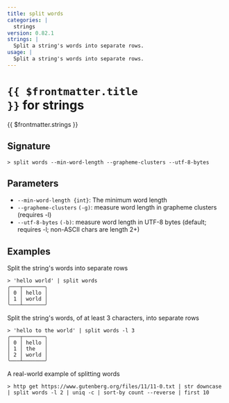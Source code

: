 ```yaml
---
title: split words
categories: |
  strings
version: 0.82.1
strings: |
  Split a string's words into separate rows.
usage: |
  Split a string's words into separate rows.
---
```


# <code>{{ $frontmatter.title }}</code> for strings

<div class='command-title'>{{ $frontmatter.strings }}</div>

## Signature

```> split words --min-word-length --grapheme-clusters --utf-8-bytes```

## Parameters

 -  `--min-word-length {int}`: The minimum word length
 -  `--grapheme-clusters` `(-g)`: measure word length in grapheme clusters (requires -l)
 -  `--utf-8-bytes` `(-b)`: measure word length in UTF-8 bytes (default; requires -l; non-ASCII chars are length 2+)

## Examples

Split the string's words into separate rows
```shell
> 'hello world' | split words
╭───┬───────╮
│ 0 │ hello │
│ 1 │ world │
╰───┴───────╯

```

Split the string's words, of at least 3 characters, into separate rows
```shell
> 'hello to the world' | split words -l 3
╭───┬───────╮
│ 0 │ hello │
│ 1 │ the   │
│ 2 │ world │
╰───┴───────╯

```

A real-world example of splitting words
```shell
> http get https://www.gutenberg.org/files/11/11-0.txt | str downcase | split words -l 2 | uniq -c | sort-by count --reverse | first 10

```
